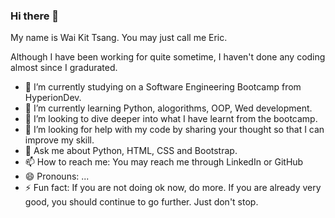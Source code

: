 ### Hi there 👋

My name is Wai Kit Tsang. You may just call me Eric.

Although I have been working for quite sometime, I haven't done any coding almost since I gradurated.

<!--
**late-coder-2022/late-coder-2022** is a ✨ _special_ ✨ repository because its `README.md` (this file) appears on your GitHub profile.

Here are some ideas to get you started: -->

- 🔭 I’m currently studying on a Software Engineering Bootcamp from HyperionDev.
- 🌱 I’m currently learning Python, alogorithms, OOP, Wed development.
- 👯 I’m looking to dive deeper into what I have learnt from the bootcamp.
- 🤔 I’m looking for help with my code by sharing your thought so that I can improve my skill.
- 💬 Ask me about Python, HTML, CSS and Bootstrap.
- 📫 How to reach me: You may reach me through LinkedIn or GitHub
- 😄 Pronouns: ...
- ⚡ Fun fact: If you are not doing ok now, do more. If you are already very good, you should continue to go further. Just don't stop.

